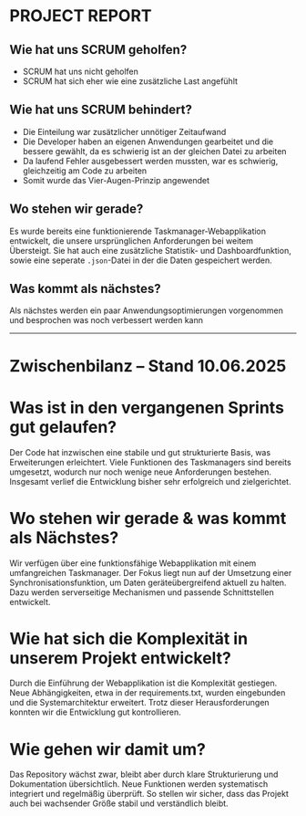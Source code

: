 # PROJECT REPORT

## Wie hat uns SCRUM geholfen?

- SCRUM hat uns nicht geholfen
- SCRUM hat sich eher wie eine zusätzliche Last angefühlt

## Wie hat uns SCRUM behindert?

- Die Einteilung war zusätzlicher unnötiger Zeitaufwand
- Die Developer haben an eigenen Anwendungen gearbeitet und die bessere gewählt, da es schwierig ist an der gleichen Datei zu arbeiten
- Da laufend Fehler ausgebessert werden mussten, war es schwierig, gleichzeitig am Code zu arbeiten
- Somit wurde das Vier-Augen-Prinzip angewendet

## Wo stehen wir gerade?

Es wurde bereits eine funktionierende Taskmanager-Webapplikation entwickelt, die unsere ursprünglichen Anforderungen bei weitem Übersteigt.
Sie hat auch eine zusätzliche Statistik- und Dashboardfunktion, sowie eine seperate `.json`-Datei in der die Daten gespeichert werden.

## Was kommt als nächstes?

Als nächstes werden ein paar Anwendungsoptimierungen vorgenommen und besprochen was noch verbessert werden kann

---
# Zwischenbilanz – Stand 10.06.2025

# Was ist in den vergangenen Sprints gut gelaufen?
Der Code hat inzwischen eine stabile und gut strukturierte Basis, was Erweiterungen erleichtert. Viele Funktionen des Taskmanagers sind bereits umgesetzt, wodurch nur noch wenige neue Anforderungen bestehen. Insgesamt verlief die Entwicklung bisher sehr erfolgreich und zielgerichtet.

# Wo stehen wir gerade & was kommt als Nächstes?
Wir verfügen über eine funktionsfähige Webapplikation mit einem umfangreichen Taskmanager. Der Fokus liegt nun auf der Umsetzung einer Synchronisationsfunktion, um Daten geräteübergreifend aktuell zu halten. Dazu werden serverseitige Mechanismen und passende Schnittstellen entwickelt.

# Wie hat sich die Komplexität in unserem Projekt entwickelt?
Durch die Einführung der Webapplikation ist die Komplexität gestiegen. Neue Abhängigkeiten, etwa in der requirements.txt, wurden eingebunden und die Systemarchitektur erweitert. Trotz dieser Herausforderungen konnten wir die Entwicklung gut kontrollieren.

# Wie gehen wir damit um?
Das Repository wächst zwar, bleibt aber durch klare Strukturierung und Dokumentation übersichtlich. Neue Funktionen werden systematisch integriert und regelmäßig überprüft. So stellen wir sicher, dass das Projekt auch bei wachsender Größe stabil und verständlich bleibt.
